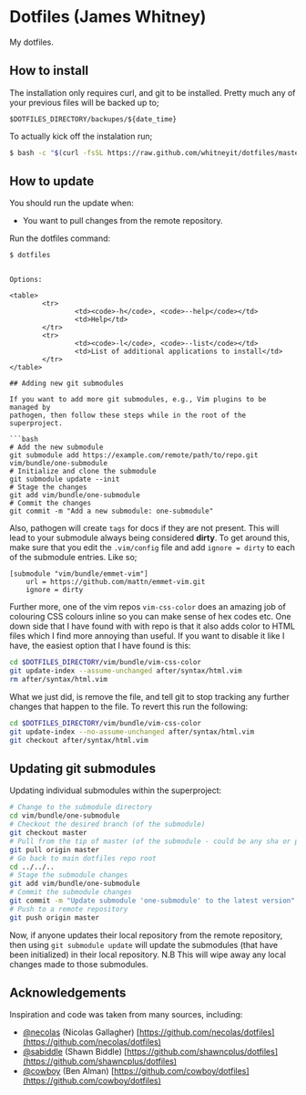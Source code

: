 # Dotfiles (James Whitney)

My dotfiles.

## How to install

The installation only requires curl, and git to be installed. Pretty much any
of your previous files will be backed up to;

    $DOTFILES_DIRECTORY/backupes/${date_time}

To actually kick off the instalation run;

```bash
$ bash -c "$(curl -fsSL https://raw.github.com/whitneyit/dotfiles/master/bin/dotfiles)"
```

## How to update

You should run the update when:

* You want to pull changes from the remote repository.

Run the dotfiles command:

```bash
$ dotfiles
```

```

Options:

<table>
        <tr>
                <td><code>-h</code>, <code>--help</code></td>
                <td>Help</td>
        </tr>
        <tr>
                <td><code>-l</code>, <code>--list</code></td>
                <td>List of additional applications to install</td>
        </tr>
</table>

## Adding new git submodules

If you want to add more git submodules, e.g., Vim plugins to be managed by
pathogen, then follow these steps while in the root of the superproject.

```bash
# Add the new submodule
git submodule add https://example.com/remote/path/to/repo.git vim/bundle/one-submodule
# Initialize and clone the submodule
git submodule update --init
# Stage the changes
git add vim/bundle/one-submodule
# Commit the changes
git commit -m "Add a new submodule: one-submodule"
```
Also, pathogen will create `tags` for docs if they are not present. This will
lead to your submodule always being considered **dirty**. To get around this,
make sure that you edit the `.vim/config` file and add `ignore = dirty` to each
of the submodule entries. Like so;

```
[submodule "vim/bundle/emmet-vim"]
    url = https://github.com/mattn/emmet-vim.git
    ignore = dirty
```

Further more, one of the vim repos `vim-css-color` does an amazing job of
colouring CSS colours inline so you can make sense of hex codes etc. One down
side that I have found with with repo is that it also adds color to HTML files
which I find more annoying than useful. If you want to disable it like I have,
the easiest option that I have found is this:

```bash
cd $DOTFILES_DIRECTORY/vim/bundle/vim-css-color
git update-index --assume-unchanged after/syntax/html.vim
rm after/syntax/html.vim
```

What we just did, is remove the file, and tell git to stop tracking any further
changes that happen to the file. To revert this run the following:

```bash
cd $DOTFILES_DIRECTORY/vim/bundle/vim-css-color
git update-index --no-assume-unchanged after/syntax/html.vim
git checkout after/syntax/html.vim
```

## Updating git submodules

Updating individual submodules within the superproject:

```bash
# Change to the submodule directory
cd vim/bundle/one-submodule
# Checkout the desired branch (of the submodule)
git checkout master
# Pull from the tip of master (of the submodule - could be any sha or pointer)
git pull origin master
# Go back to main dotfiles repo root
cd ../../..
# Stage the submodule changes
git add vim/bundle/one-submodule
# Commit the submodule changes
git commit -m "Update submodule 'one-submodule' to the latest version"
# Push to a remote repository
git push origin master
```

Now, if anyone updates their local repository from the remote repository, then
using `git submodule update` will update the submodules (that have been
initialized) in their local repository. N.B This will wipe away any local
changes made to those submodules.

## Acknowledgements

Inspiration and code was taken from many sources, including:

* [@necolas](https://github.com/necolas) (Nicolas Gallagher)
    [https://github.com/necolas/dotfiles](https://github.com/necolas/dotfiles)
* [@sabiddle](https://github.com/shawncplus) (Shawn Biddle)
    [https://github.com/shawncplus/dotfiles](https://github.com/shawncplus/dotfiles)
* [@cowboy](https://github.com/cowboy) (Ben Alman)
    [https://github.com/cowboy/dotfiles](https://github.com/cowboy/dotfiles)
